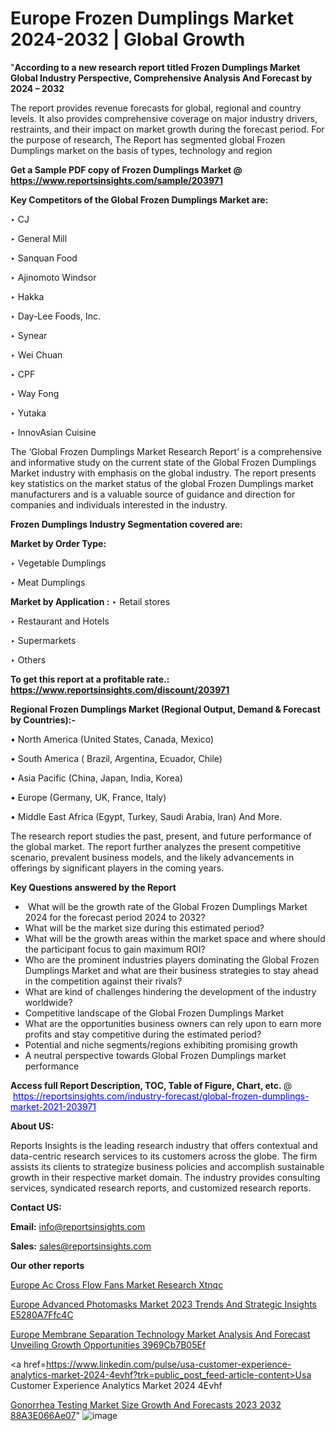 # Europe Frozen Dumplings Market 2024-2032 | Global Growth

"<strong>According to a new research report titled Frozen Dumplings Market Global Industry Perspective, Comprehensive Analysis And Forecast by 2024 – 2032</strong>

The report provides revenue forecasts for global, regional and country levels. It also provides comprehensive coverage on major industry drivers, restraints, and their impact on market growth during the forecast period. For the purpose of research, The Report has segmented global Frozen Dumplings market on the basis of types, technology and region

<strong>Get a Sample PDF copy of Frozen Dumplings Market </strong><strong>@<a href=https://www.reportsinsights.com/sample/203971 style=color:#0000ff;> https://www.reportsinsights.com/sample/203971</a></strong></font>

<strong>Key Competitors of the Global Frozen Dumplings Market are:</strong>

‣ CJ

‣ General Mill

‣ Sanquan Food

‣ Ajinomoto Windsor

‣ Hakka

‣ Day-Lee Foods, Inc.

‣ Synear

‣ Wei Chuan

‣ CPF

‣ Way Fong

‣ Yutaka

‣ InnovAsian Cuisine

The ‘Global Frozen Dumplings Market Research Report’ is a comprehensive and informative study on the current state of the Global Frozen Dumplings Market industry with emphasis on the global industry. The report presents key statistics on the market status of the global Frozen Dumplings market manufacturers and is a valuable source of guidance and direction for companies and individuals interested in the industry.

<strong>Frozen Dumplings Industry Segmentation covered are:</strong>

<strong>Market by Order Type: </strong>

‣ Vegetable Dumplings

‣ Meat Dumplings

<strong>Market by Application :</strong>
 ‣ Retail stores

‣ Restaurant and Hotels

‣ Supermarkets

‣ Others

<strong>To get this report at a profitable rate.: <a href=https://www.reportsinsights.com/discount/203971 style=color:#0000ff;>https://www.reportsinsights.com/discount/203971</a></strong></font>

<strong>Regional Frozen Dumplings Market (Regional Output, Demand &amp; Forecast by Countries):-</strong>

• North America (United States, Canada, Mexico)

• South America ( Brazil, Argentina, Ecuador, Chile)

• Asia Pacific (China, Japan, India, Korea)

• Europe (Germany, UK, France, Italy)

• Middle East Africa (Egypt, Turkey, Saudi Arabia, Iran) And More.

The research report studies the past, present, and future performance of the global market. The report further analyzes the present competitive scenario, prevalent business models, and the likely advancements in offerings by significant players in the coming years.

<strong>Key Questions answered by the Report</strong>
<ul>
  <li> What will be the growth rate of the Global Frozen Dumplings Market 2024 for the forecast period 2024 to 2032?</li>
  <li>What will be the market size during this estimated period?</li>
  <li>What will be the growth areas within the market space and where should the participant focus to gain maximum ROI?</li>
  <li>Who are the prominent industries players dominating the Global Frozen Dumplings Market and what are their business strategies to stay ahead in the competition against their rivals?</li>
  <li>What are kind of challenges hindering the development of the industry worldwide?</li>
  <li>Competitive landscape of the Global Frozen Dumplings Market</li>
  <li>What are the opportunities business owners can rely upon to earn more profits and stay competitive during the estimated period?</li>
  <li>Potential and niche segments/regions exhibiting promising growth</li>
  <li>A neutral perspective towards Global Frozen Dumplings market performance</li>
</ul>
<strong>Access full Report Description, TOC, Table of Figure, Chart, etc. </strong>@  <a href=https://reportsinsights.com/industry-forecast/global-frozen-dumplings-market-2021-203971 style=color:#0000ff;>https://reportsinsights.com/industry-forecast/global-frozen-dumplings-market-2021-203971</a></font>

<strong><strong>About US</strong>:</strong>

Reports Insights is the leading research industry that offers contextual and data-centric research services to its customers across the globe. The firm assists its clients to strategize business policies and accomplish sustainable growth in their respective market domain. The industry provides consulting services, syndicated research reports, and customized research reports.

<strong>Contact US:</strong>

<p class=""""><b>Email:</b> <a href=mailto:info@reportsinsights.com>info@reportsinsights.com</a></p>
<p class=""""><b>Sales:</b> <a href=mailto:sales@reportsinsights.com>sales@reportsinsights.com</a></p>

<strong>Our other reports</strong>

<a href=https://www.linkedin.com/pulse/europe-ac-cross-flow-fans-market-research-xtnqc/>Europe Ac Cross Flow Fans Market Research Xtnqc</a>

<a href=https://medium.com/@shreyaw909/europe-advanced-photomasks-market-2023-trends-and-strategic-insights-e5280a7ffc4c>Europe Advanced Photomasks Market 2023 Trends And Strategic Insights E5280A7Ffc4C</a>

<a href=https://medium.com/@patelamau/europe-membrane-separation-technology-market-analysis-and-forecast-unveiling-growth-opportunities-3969cb7b05ef>Europe Membrane Separation Technology Market Analysis And Forecast Unveiling Growth Opportunities 3969Cb7B05Ef</a>

<a href=https://www.linkedin.com/pulse/usa-customer-experience-analytics-market-2024-4evhf?trk=public_post_feed-article-content>Usa Customer Experience Analytics Market 2024 4Evhf</a>

<a href=https://medium.com/@swatiga40/gonorrhea-testing-market-size-growth-and-forecasts-2023-2032-88a3e066ae07>Gonorrhea Testing Market Size Growth And Forecasts 2023 2032 88A3E066Ae07</a>"
![image](https://github.com/Reportsinsights123/RIgrowth/assets/158415881/7044a376-0547-4682-969e-7ee7ef085b19)
